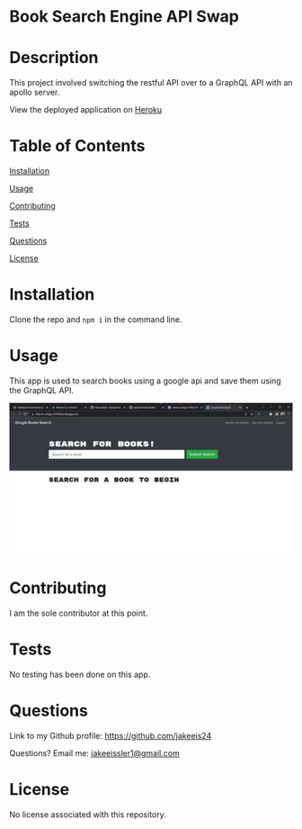 # Book Search Engine API Swap

# Description

This project involved switching the restful API over to a GraphQL API with an apollo server.

View the deployed application on [Heroku](https://intense-refuge-67458.herokuapp.com/)

# Table of Contents

[Installation](#instructions)

[Usage](#usage)

[Contributing](#contributing)

[Tests](#tests)

[Questions](#questions)

[License](#license)

# Installation

Clone the repo and <code>npm i</code> in the command line.

# Usage

This app is used to search books using a google api and save them using the GraphQL API.

![Screenshot of deployed application](./client/images/screenshot.jpg)

# Contributing

I am the sole contributor at this point.

# Tests

No testing has been done on this app.

# Questions

Link to my Github profile: https://github.com/jakeeis24

Questions? Email me: jakeeissler1@gmail.com

# License

No license associated with this repository.
